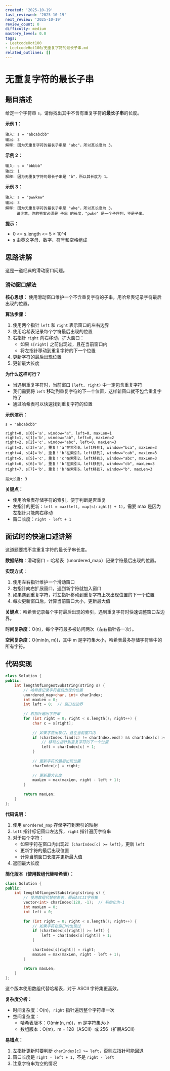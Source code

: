 ```yaml
---
created: '2025-10-19'
last_reviewed: '2025-10-19'
next_review: '2025-10-19'
review_count: 0
difficulty: medium
mastery_level: 0.0
tags:
- LeetcodeHot100
- LeetcodeHot100/无重复字符的最长子串.md
related_outlines: []
---
```


# 无重复字符的最长子串

## 题目描述

给定一个字符串 `s`，请你找出其中不含有重复字符的**最长子串**的长度。

**示例 1：**
```
输入: s = "abcabcbb"
输出: 3 
解释: 因为无重复字符的最长子串是 "abc"，所以其长度为 3。
```

**示例 2：**
```
输入: s = "bbbbb"
输出: 1
解释: 因为无重复字符的最长子串是 "b"，所以其长度为 1。
```

**示例 3：**
```
输入: s = "pwwkew"
输出: 3
解释: 因为无重复字符的最长子串是 "wke"，所以其长度为 3。
     请注意，你的答案必须是 子串 的长度，"pwke" 是一个子序列，不是子串。
```

**提示：**
- 0 <= s.length <= 5 × 10^4
- s 由英文字母、数字、符号和空格组成

## 思路讲解

这是一道经典的滑动窗口问题。

### 滑动窗口解法

**核心思想：**
使用滑动窗口维护一个不含重复字符的子串，用哈希表记录字符最后出现的位置。

**算法步骤：**
1. 使用两个指针 `left` 和 `right` 表示窗口的左右边界
2. 使用哈希表记录每个字符最后出现的位置
3. 右指针 `right` 向右移动，扩大窗口：
   - 如果 `s[right]` 之前出现过，且在当前窗口内
   - 将左指针移动到重复字符的下一个位置
4. 更新字符的最后出现位置
5. 更新最大长度

**为什么这样可行？**
- 当遇到重复字符时，当前窗口 `[left, right)` 中一定包含重复字符
- 我们需要将 `left` 移动到重复字符的下一个位置，这样新窗口就不包含重复字符了
- 通过哈希表可以快速找到重复字符的位置

**示例演示：**
```
s = "abcabcbb"

right=0, s[0]='a', window="a", left=0, maxLen=1
right=1, s[1]='b', window="ab", left=0, maxLen=2
right=2, s[2]='c', window="abc", left=0, maxLen=3
right=3, s[3]='a', 重复！'a'在索引0，left移到1, window="bca", maxLen=3
right=4, s[4]='b', 重复！'b'在索引1，left移到2, window="cab", maxLen=3
right=5, s[5]='c', 重复！'c'在索引2，left移到3, window="abc", maxLen=3
right=6, s[6]='b', 重复！'b'在索引4，left移到5, window="cb", maxLen=3
right=7, s[7]='b', 重复！'b'在索引6，left移到7, window="b", maxLen=3

最大长度: 3
```

**关键点：**
- 使用哈希表存储字符的索引，便于判断是否重复
- 左指针的更新：`left = max(left, map[s[right]] + 1)`，需要 max 是因为左指针只能向右移动
- 窗口长度：`right - left + 1`

## 面试时的快速口述讲解

这道题要找不含重复字符的最长子串长度。

**数据结构**：滑动窗口 + 哈希表（unordered_map）记录字符最后出现的位置。

**实现方式**：
1. 使用左右指针维护一个滑动窗口
2. 右指针向右扩展窗口，遇到新字符就加入窗口
3. 如果遇到重复字符，将左指针移动到重复字符上次出现位置的下一个位置
4. 每次更新窗口后，计算当前窗口大小，更新最大值

**关键点**：哈希表记录每个字符最后出现的索引，遇到重复字符时快速调整窗口左边界。

**时间复杂度**：O(n)，每个字符最多被访问两次（左右指针各一次）。

**空间复杂度**：O(min(n, m))，其中 m 是字符集大小，哈希表最多存储字符集中的所有字符。

## 代码实现

```cpp
class Solution {
public:
    int lengthOfLongestSubstring(string s) {
        // 哈希表记录字符最后出现的位置
        unordered_map<char, int> charIndex;
        int maxLen = 0;
        int left = 0;  // 窗口左边界
        
        // 右指针遍历字符串
        for (int right = 0; right < s.length(); right++) {
            char c = s[right];
            
            // 如果字符出现过，且在当前窗口内
            if (charIndex.find(c) != charIndex.end() && charIndex[c] >= left) {
                // 移动左指针到重复字符的下一个位置
                left = charIndex[c] + 1;
            }
            
            // 更新字符的最后出现位置
            charIndex[c] = right;
            
            // 更新最大长度
            maxLen = max(maxLen, right - left + 1);
        }
        
        return maxLen;
    }
};
```

**代码说明：**
1. 使用 `unordered_map` 存储字符到索引的映射
2. `left` 指针标记窗口左边界，`right` 指针遍历字符串
3. 对于每个字符：
   - 如果字符在窗口内出现过（`charIndex[c] >= left`），更新 `left`
   - 更新字符的最后出现位置
   - 计算当前窗口长度并更新最大值
4. 返回最大长度

**简化版本（使用数组代替哈希表）：**
```cpp
class Solution {
public:
    int lengthOfLongestSubstring(string s) {
        // 使用数组代替哈希表，假设ASCII字符集
        vector<int> charIndex(128, -1);  // 初始化为-1
        int maxLen = 0;
        int left = 0;
        
        for (int right = 0; right < s.length(); right++) {
            // 如果字符在窗口内出现过
            if (charIndex[s[right]] >= left) {
                left = charIndex[s[right]] + 1;
            }
            
            charIndex[s[right]] = right;
            maxLen = max(maxLen, right - left + 1);
        }
        
        return maxLen;
    }
};
```

这个版本使用数组代替哈希表，对于 ASCII 字符集更高效。

**复杂度分析：**
- 时间复杂度：O(n)，`right` 指针遍历整个字符串一次
- 空间复杂度：
  - 哈希表版本：O(min(n, m))，m 是字符集大小
  - 数组版本：O(m)，m = 128（ASCII）或 256（扩展ASCII）

**易错点：**
1. 左指针更新时要判断 `charIndex[c] >= left`，否则左指针可能回退
2. 窗口长度是 `right - left + 1`，不是 `right - left`
3. 注意字符串为空的情况

